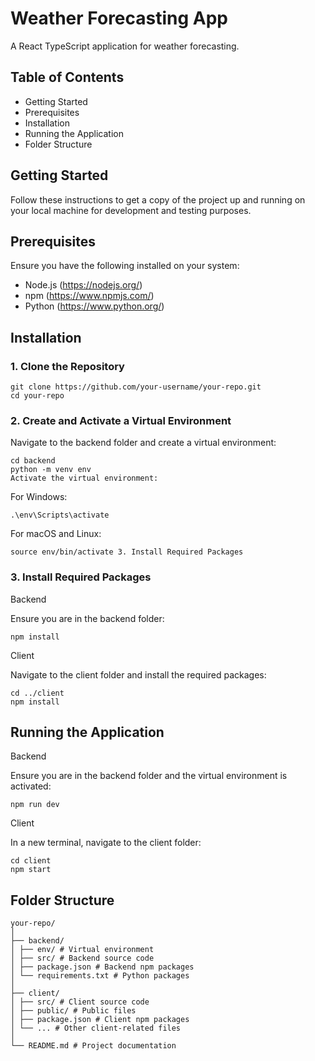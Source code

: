 # Weather Forecasting App

A React TypeScript application for weather forecasting.

## Table of Contents

- Getting Started
- Prerequisites
- Installation
- Running the Application
- Folder Structure

## Getting Started

Follow these instructions to get a copy of the project up and running on your local machine for development and testing purposes.

## Prerequisites

Ensure you have the following installed on your system:

- Node.js (https://nodejs.org/)
- npm (https://www.npmjs.com/)
- Python (https://www.python.org/)

## Installation

### 1. Clone the Repository

```
git clone https://github.com/your-username/your-repo.git
cd your-repo
```

### 2. Create and Activate a Virtual Environment

Navigate to the backend folder and create a virtual environment:

```
cd backend
python -m venv env
Activate the virtual environment:
```

For Windows:

```
.\env\Scripts\activate
```

For macOS and Linux:

```
source env/bin/activate 3. Install Required Packages
```

### 3. Install Required Packages

Backend

Ensure you are in the backend folder:

```
npm install
```

Client

Navigate to the client folder and install the required packages:

```
cd ../client
npm install
```

## Running the Application

Backend

Ensure you are in the backend folder and the virtual environment is activated:

```
npm run dev
```

Client

In a new terminal, navigate to the client folder:

```
cd client
npm start
```

## Folder Structure

```
your-repo/
│
├── backend/
│ ├── env/ # Virtual environment
│ ├── src/ # Backend source code
│ ├── package.json # Backend npm packages
│ └── requirements.txt # Python packages
│
├── client/
│ ├── src/ # Client source code
│ ├── public/ # Public files
│ ├── package.json # Client npm packages
│ └── ... # Other client-related files
│
└── README.md # Project documentation
```

